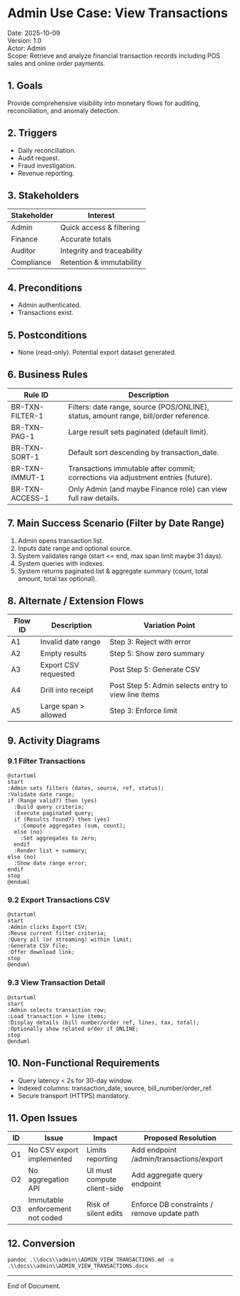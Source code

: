 # Admin Use Case: View Transactions

Date: 2025-10-09  
Version: 1.0  
Actor: Admin  
Scope: Retrieve and analyze financial transaction records including POS sales and online order payments.

## 1. Goals
Provide comprehensive visibility into monetary flows for auditing, reconciliation, and anomaly detection.

## 2. Triggers
- Daily reconciliation.
- Audit request.
- Fraud investigation.
- Revenue reporting.

## 3. Stakeholders
| Stakeholder | Interest |
|-------------|----------|
| Admin | Quick access & filtering |
| Finance | Accurate totals |
| Auditor | Integrity and traceability |
| Compliance | Retention & immutability |

## 4. Preconditions
- Admin authenticated.
- Transactions exist.

## 5. Postconditions
- None (read-only). Potential export dataset generated.

## 6. Business Rules
| Rule ID | Description |
|---------|-------------|
| BR-TXN-FILTER-1 | Filters: date range, source (POS/ONLINE), status, amount range, bill/order reference. |
| BR-TXN-PAG-1 | Large result sets paginated (default limit). |
| BR-TXN-SORT-1 | Default sort descending by transaction_date. |
| BR-TXN-IMMUT-1 | Transactions immutable after commit; corrections via adjustment entries (future). |
| BR-TXN-ACCESS-1 | Only Admin (and maybe Finance role) can view full raw details. |

## 7. Main Success Scenario (Filter by Date Range)
1. Admin opens transaction list.
2. Inputs date range and optional source.
3. System validates range (start <= end, max span limit maybe 31 days).
4. System queries with indexes.
5. System returns paginated list & aggregate summary (count, total amount, total tax optional).

## 8. Alternate / Extension Flows
| Flow ID | Description | Variation Point |
|---------|-------------|-----------------|
| A1 | Invalid date range | Step 3: Reject with error |
| A2 | Empty results | Step 5: Show zero summary |
| A3 | Export CSV requested | Post Step 5: Generate CSV |
| A4 | Drill into receipt | Post Step 5: Admin selects entry to view line items |
| A5 | Large span > allowed | Step 3: Enforce limit |

## 9. Activity Diagrams
### 9.1 Filter Transactions
```plantuml
@startuml
start
:Admin sets filters (dates, source, ref, status);
:Validate date range;
if (Range valid?) then (yes)
  :Build query criteria;
  :Execute paginated query;
  if (Results found?) then (yes)
    :Compute aggregates (sum, count);
  else (no)
    :Set aggregates to zero;
  endif
  :Render list + summary;
else (no)
  :Show date range error;
endif
stop
@enduml
```

### 9.2 Export Transactions CSV
```plantuml
@startuml
start
:Admin clicks Export CSV;
:Reuse current filter criteria;
:Query all (or streaming) within limit;
:Generate CSV file;
:Offer download link;
stop
@enduml
```

### 9.3 View Transaction Detail
```plantuml
@startuml
start
:Admin selects transaction row;
:Load transaction + line items;
:Display details (bill number/order ref, lines, tax, total);
:Optionally show related order if ONLINE;
stop
@enduml
```

## 10. Non-Functional Requirements
- Query latency < 2s for 30-day window.
- Indexed columns: transaction_date, source, bill_number/order_ref.
- Secure transport (HTTPS) mandatory.

## 11. Open Issues
| ID | Issue | Impact | Proposed Resolution |
|----|-------|--------|---------------------|
| O1 | No CSV export implemented | Limits reporting | Add endpoint /admin/transactions/export |
| O2 | No aggregation API | UI must compute client-side | Add aggregate query endpoint |
| O3 | Immutable enforcement not coded | Risk of silent edits | Enforce DB constraints / remove update path |

## 12. Conversion
`pandoc .\\docs\\admin\\ADMIN_VIEW_TRANSACTIONS.md -o .\\docs\\admin\\ADMIN_VIEW_TRANSACTIONS.docx`

---
End of Document.
